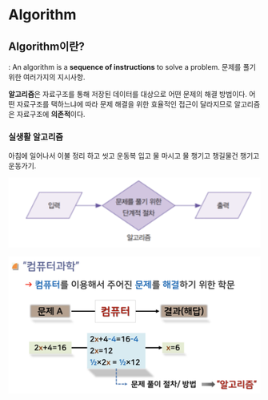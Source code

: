 # Algorithm

## Algorithm이란?

: An algorithm is a **sequence of instructions** to solve a problem. 문제를 풀기 위한 여러가지의 지시사항.

**알고리즘**은 자료구조를 통해 저장된 데이터를 대상으로 어떤 문제의 해결 방법이다. 어떤 자료구조를 택하느냐에 따라 문제 해결을 위한 효율적인 접근이 달라지므로 알고리즘은 자료구조에 **의존적**이다.

### 실생활 알고리즘

아침에 일어나서 이불 정리 하고 씻고 운동복 입고 물 마시고 물 챙기고 챙길물건 챙기고 운동가기.

![1711719286163](image/Algorithm/1711719286163.png)

![1711719304886](image/Algorithm/1711719304886.png)
